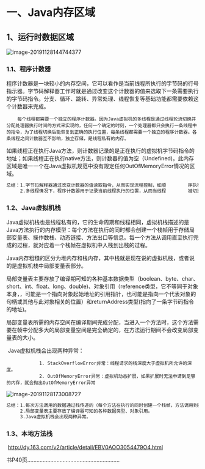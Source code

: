 # 一、Java内存区域

## 1、运行时数据区域

   ![image-20191128144744377](C:\Users\l\AppData\Roaming\Typora\typora-user-images\image-20191128144744377.png)

### 1.1、程序计数器

​		程序计数器是一块较小的内存空间，它可以看作是当前线程所执行的字节码的行号指示器。字节码解释器工作时就是通过改变这个计数器的值来选取下一条需要执行的字节码指令。分支、循环、跳转、异常处理、线程恢复等基础功能都需要依赖这个计数器来完成。

 		每个线程都需要一个独立的程序计数器。因为Java虚拟机的多线程是通过线程轮流切换并分配处理器执行时间的方式来实现的，任何一个确定的时刻，一个处理器都只会执行一条线程中的指令，为了线程切换后能恢复到正确的执行位置，每条线程都需要一个独立的程序计数器。各条线程之间计数器互不影响，独立存储，是线程私有的内存。

​		如果线程正在执行Java方法，则计数器记录的是正在执行的虚拟机字节码指令的地址；如果线程正在执行native方法，则计数器的值为空（Undefined)。此内存区域是唯一一个在Java虚拟机规范中没有规定任何OutOfMemoryError情况的区域。

```tex
总结：1.字节码解释器通过改变计数器的值读取指令，从而实现流程控制，如顺        序执行、循环、跳转、异常处理等。
	 2.多线程情况下，程序计数器用于记录当前线程执行的位置，从而当线程        被切换回来的时候能够知道该线程上次运行到哪儿。
```



### 1.2、Java虚拟机栈

​		Java虚拟机栈也是线程私有的，它的生命周期和线程相同，虚拟机栈描述的是Java方法执行的内存模型：每个方法在执行的同时都会创建一个栈帧用于存储局部变量表、操作数栈、动态链接、方法出口等信息。每一个方法从调用直至执行完成的过程，就对应着一个栈帧在虚拟机中入栈到出栈的过程。

​		Java内存粗糙的区分为堆内存和栈内存，其中栈就是现在说的虚拟机栈，或者说的是虚拟机栈中局部变量表部分。

​		局部变量表主要存放了编译期可知的各种基本数据类型（boolean、byte、char、short、int、float、long、double)、对象引用（reference类型，它不等同于对象本身，，可能是一个指向对象起始地址的引用指针，也可能是指向一个代表对象的句柄或其他与此对象相关的位置）和returnAddress类型(指向了一条字节码指令的地址)。

​		局部变量表所需的内存空间在编译期间完成分配，当进入一个方法时，这个方法需要在帧中分配多大的局部变量空间是完全确定的，在方法运行期间不会改变局部变量表的大小。

​		Java虚拟机栈会出现两种异常：

				1. StackOverflowError异常：线程请求的栈深度大于虚拟机所允许的深度。
   				2. OutOfMemoryError异常：虚拟机动态扩展，如果扩展时无法申请到足够的内存，就会抛出OutOfMemoryError异常

![image-20191128173008727](C:\Users\l\AppData\Roaming\Typora\typora-user-images\image-20191128173008727.png)

```tex
总结：1.每次方法调用的数据通过栈传递的（每个方法在执行的同时创建一个栈帧，方法调用到执行完成，对应着一个栈帧在虚拟机栈中入栈到出栈的过程。栈帧存储了局部变量表、操作数、动态链接、方法出口等）。
     2.局部变量表主要存放了编译器可知的各种数据类型、对象引用。
     3.Java虚拟机栈会出现两种异常。
```



### 1.3、本地方法栈

​	http://dy.163.com/v2/article/detail/EBV0AOO3054479O4.html



书P40页……………………………………………………